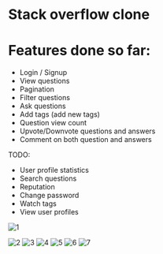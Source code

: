 # Stack overflow clone

# Features done so far: 
* Login / Signup 
* View questions 
* Pagination 
* Filter questions 
* Ask questions 
* Add tags (add new tags)
* Question view count 
* Upvote/Downvote questions and answers
* Comment on both question and answers 


TODO: 
* User profile statistics
* Search questions 
* Reputation 
* Change password 
* Watch tags
* View user profiles

![1](https://user-images.githubusercontent.com/52232260/215475610-eb3bd539-1b59-47c8-8e9d-09d097987b94.png)

![2](https://user-images.githubusercontent.com/52232260/215475686-6bf837f7-ac1c-40a6-959b-24341f81c1f8.png)
![3](https://user-images.githubusercontent.com/52232260/215475707-e2e6a2a8-56d1-4102-a529-8383ec4fe9fd.png)
![4](https://user-images.githubusercontent.com/52232260/215475717-95575fc6-85ab-4946-b457-f8e97158a2c4.png)
![5](https://user-images.githubusercontent.com/52232260/215475726-7bd90c6d-7692-4c97-b020-dad3de11d429.png)
![6](https://user-images.githubusercontent.com/52232260/215475744-39cf6445-f75d-4d1a-8585-f0c0545e1299.png)
![7](https://user-images.githubusercontent.com/52232260/215475755-e73d6766-b6d3-45d9-8918-a23e64bb1f10.png)
